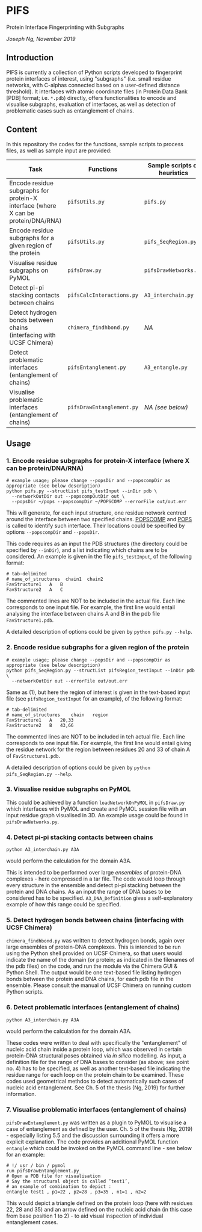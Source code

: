 # PIFS
Protein Interface Fingerprinting with Subgraphs

*Joseph Ng, November 2019*

## Introduction

PIFS is currently a collection of Python scripts developed to fingerprint protein interfaces of interest, using "subgraphs" (i.e. small residue networks, with C-alphas connected based on a user-defined distance threshold). It interfaces with atomic coordinate files (in Protein Data Bank [PDB] format; i.e. `*.pdb`) directly, offers functionalities to encode and visualise subgraphs, evaluation of interfaces, as well as detection of problematic cases such as entanglement of chains. 

## Content

In this repository the codes for the functions, sample scripts to process files, as well as sample input are provided:

| Task | Functions | Sample scripts of heuristics | Sample input | Sample output |
| ---- | --------- | ---------- | ------------ | ------------- |
| Encode residue subgraphs for protein-X interface (where X can be protein/DNA/RNA) | `pifsUtils.py` | `pifs.py` | |
| Encode residue subgraphs for a given region of the protein | `pifsUtils.py` | `pifs_SeqRegion.py` | |
| Visualise residue subgraphs on PyMOL | `pifsDraw.py` | `pifsDrawNetworks.py` | |
| Detect pi-pi stacking contacts between chains | `pifsCalcInteractions.py` | `A3_interchain.py` | |
| Detect hydrogen bonds between chains (interfacing with UCSF Chimera) | `chimera_findhbond.py` | *NA* | |
| Detect problematic interfaces (entanglement of chains) | `pifsEntanglement.py` | `A3_entangle.py` | |
| Visualise problematic interfaces (entanglement of chains) | `pifsDrawEntanglement.py` | *NA (see below)* | |

## Usage

### 1. Encode residue subgraphs for protein-X interface (where X can be protein/DNA/RNA)

```
# example usage; please change --popsDir and --popscompDir as appropriate (see below description)
python pifs.py --structList pifs_testInput --inDir pdb \
  --networkOutDir out --popscompOutDir out \
  --popsDir ~/pops --popscompDir ~/POPSCOMP --errorFile out/out.err
```

This will generate, for each input structure, one residue network centred around the interface between two specified chains. [POPSCOMP](https://github.com/Fraternalilab/POPSCOMPlegacy) and [POPS](https://github.com/Fraternalilab/POPSlegacy) is called to identify such interface. Their locations could be specified by options `--popscompDir` and `--popsDir`. 

This code requires as an input the PDB structures (the directory could be specified by `--inDir`), and a list indicating which chains are to be considered. An example is given in the file `pifs_testInput`, of the following format:

```
# tab-delimited
# name_of_structures  chain1  chain2
FavStructure1	A	B
FavStructure2	A	C
```

The commented lines are NOT to be included in the actual file. Each line corresponds to one input file. For example, the first line would entail analysing the interface between chains A and B in the pdb file `FavStructure1.pdb`.

A detailed description of options could be given by `python pifs.py --help`.


### 2. Encode residue subgraphs for a given region of the protein 

```
# example usage; please change --popsDir and --popscompDir as appropriate (see below description)
python pifs_SeqRegion.py --structList pifsRegion_testInput --inDir pdb \
  --networkOutDir out --errorFile out/out.err
```

Same as (1), but here the region of interest is given in the text-based input file (see `pifsRegion_testInput` for an example), of the following format:
```
# tab-delimited
# name_of_structures	chain	region
FavStructure1	A	20,33
FavStructure2	B	43,66
```

The commented lines are NOT to be included in teh actual file. Each line corresponds to one input file. For example, the first line would entail giving the residue network for the region between residues 20 and 33 of chain A of `FavStructure1.pdb`.

A detailed description of options could be given by `python pifs_SeqRegion.py --help`.

### 3. Visualise residue subgraphs on PyMOL

This could be achieved by a function `loadNetworkOnPyMOL` in `pifsDraw.py` which interfaces with PyMOL and create and PyMOL session file with an input residue graph visualised in 3D. An example usage could be found in `pifsDrawNetworks.py`.

### 4. Detect pi-pi stacking contacts between chains

```
python A3_interchain.py A3A
```
would perform the calculation for the domain A3A.

This is intended to be performed over large *ensembles* of protein-DNA complexes - here compressed in a tar file. The code would loop through every structure in the ensemble and detect pi-pi stacking between the protein and DNA chains. As an input the range of DNA bases to be considered has to be specified. `A3_DNA_Definition` gives a self-explanatory example of how this range could be specified.

### 5. Detect hydrogen bonds between chains (interfacing with UCSF Chimera)

`chimera_findhbond.py` was written to detect hydrogen bonds, again over large ensembles of protein-DNA complexes. This is intended to be run using the Python shell provided on UCSF Chimera, so that users would indicate the name of the domain (or protein; as indicated in the filenames of the pdb files) on the code, and run the module via the Chimera GUI & Python Shell. The output would be one text-based file listing hydrogen bonds between the protein and DNA chains, for each pdb file in the ensemble. Please consult the manual of UCSF Chimera on running custom Python scripts.

### 6. Detect problematic interfaces (entanglement of chains) 

```
python A3_interchain.py A3A
```
would perform the calculation for the domain A3A.

These codes were written to deal with specifically the "entanglement" of nucleic acid chain inside a protein loop, which was observed in certain protein-DNA structural poses obtained via *in silico* modelling. As input, a definition file for the range of DNA bases to consider (as above; see point no. 4) has to be specified, as well as another text-based file indicating the residue range for each loop on the protein chain to be examined. These codes used geometrical methdos to detect automatically such cases of nucleic acid entanglement. See Ch. 5 of the thesis (Ng, 2019) for further information.

### 7. Visualise problematic interfaces (entanglement of chains)

`pifsDrawEntanglement.py` was written as a plugin to PyMOL to visualise a case of entanglement as defined by the user. Ch. 5 of the thesis (Ng, 2019) - especially listing 5.5 and the discussion surrounding it offers a more explicit explanation. The code provides an additional PyMOL function `entangle` which could be invoked on the PyMOL command line - see below for an example:

```
# !/ usr / bin / pymol
run pifsDrawEntanglement.py
# Open a PDB file for visualisation
# Say the structural object is called ’test1’,
# an example of combination to depict :
entangle test1 , p1=22 , p2=28 , p3=35 , n1=1 , n2=2
``` 

This would depict a triangle defined on the protein loop (here with residues 22, 28 and 35) and an arrow defined on the nucleic acid chain (in this case from base position 1 to 2) - to aid visual inspection of individual entanglement cases.
